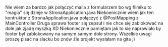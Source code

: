 Nie wiem za bardzo jak połączyć maila z formularzem bo wg filmiku to "magia" się dzieje w StronaApplication.java
Niekoenicznie wiem jak ten kontruktor z  StronaApplication.java połączyć z @PostMapping z MainController
Druga sprawa footer się zepsuł i nie chce się zablokować na dole jak zjadę myszką XD Niekoniecznie pamiętam jak to się naprawiało by footer byl zablokowany na samym samym dole strony.
Wszelkie uwagi proszę pisać na slacku bo znów źle projekt wysłałam na gita ;) 
